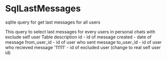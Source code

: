 # SqlLastMessages
sqlite query for get last messages for all users

This query to select last messages for every users in personal chats with exclude self user
Table description
id - id of message
created - date of message
from_user_id - id of user who sent message
to_user_id - id of user who recieved message
'11111' - id of excluded user (change to real self user id)
